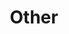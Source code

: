 ---
layout: page
title: Other
nav: true
nav_order: 7
dropdown: true
children:
    - title: Photos
      permalink: /Photos/
    - title: divider
    - title: Activities
      permalink: /Activities/
---
